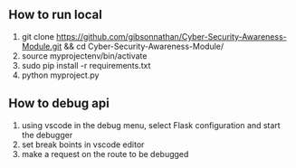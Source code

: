 ## How to run local
1. git clone https://github.com/gibsonnathan/Cyber-Security-Awareness-Module.git && cd Cyber-Security-Awareness-Module/
2. source myprojectenv/bin/activate
3. sudo pip install -r requirements.txt
4. python myproject.py

## How to debug api
1. using vscode in the debug menu, select Flask configuration and start the debugger
2. set break boints in vscode editor
3. make a request on the route to be debugged
